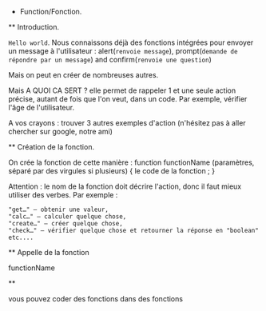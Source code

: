 * Function/Fonction.

** Introduction.

`Hello world`. Nous connaissons déjà des fonctions intégrées pour envoyer un message à l'utilisateur :
alert(`renvoie message`), prompt(`demande de répondre par un message`) and confirm(`renvoie une question`)

Mais on peut en créer de nombreuses autres.

Mais A QUOI CA SERT ?
elle permet de rappeler 1 et une seule action précise, autant de fois que l'on veut, dans un code.
Par exemple, vérifier l'âge de l'utilisateur.

A vos crayons : trouver 3 autres exemples d'action (n'hésitez pas à aller chercher sur google, notre ami)



** Création de la fonction.

On crée la fonction de cette manière :
function functionName (paramètres, séparé par des virgules si plusieurs) {
        le code de la fonction ;
}

Attention : le nom de la fonction doit décrire l'action, donc il faut mieux utiliser des verbes.
Par exemple :

    "get…" – obtenir une valeur,
    "calc…" – calculer quelque chose,
    "create…" – créer quelque chose,
    "check…" – vérifier quelque chose et retourner la réponse en "boolean" etc....



** Appelle de la fonction



functionName

**

vous pouvez coder des fonctions dans des fonctions

